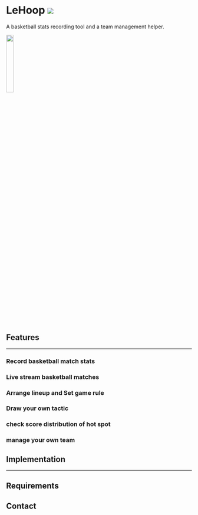 
# LeHoop [<img src="https://img.shields.io/badge/version-1.1.1-orange"/>](https://play.google.com/store/apps/details?id=com.aqua.hoophelper)

A basketball stats recording tool and a team management helper.

[<img width="20%" src="https://play.google.com/intl/en_us/badges/static/images/badges/en_badge_web_generic.png"/>](https://play.google.com/store/apps/details?id=com.aqua.hoophelper)

## Features
---
### Record basketball match stats
### Live stream basketball matches
### Arrange lineup and Set game rule
### Draw your own tactic
### check score distribution of hot spot
### manage your own team
## Implementation
---
Requirements
---
Contact
---
